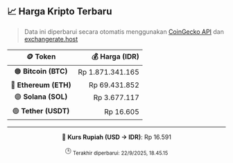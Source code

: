 

<!-- HARGA_KRIPTO -->
## 📈 Harga Kripto Terbaru

> Data ini diperbarui secara otomatis menggunakan [CoinGecko API](https://www.coingecko.com/) dan [exchangerate.host](https://exchangerate.host/)

<div align="center">

| 🪙 Token | 💰 Harga (IDR) |
|:------:|---------------:|
| 🟠 **Bitcoin (BTC)**   | Rp 1.871.341.165 |
| 🔵 **Ethereum (ETH)**  | Rp 69.431.852 |
| 🟣 **Solana (SOL)**    | Rp 3.677.117 |
| 🟢 **Tether (USDT)**   | Rp 16.605 |

---

💱 **Kurs Rupiah (USD → IDR)**: Rp 16.591

🕒 <sub>Terakhir diperbarui: 22/9/2025, 18.45.15</sub>

</div>
<!-- /HARGA_KRIPTO -->